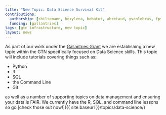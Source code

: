 ```yaml
---
title: "New Topic: Data Science Survival Kit"
contributions:
  authorship: [shiltemann, hexylena, bebatut, abretaud, yvanlebras, fpsom, carpentries]
  funding: [gallantries]
tags: [gtn infrastructure, new topic]
layout: news
---
```


As part of our work under the [Gallantries Grant](https://gallantries.github.io/) we are establishing a new topic within the GTN specifically focused on Data Science skills. This topic will include tutorials covering things such as:

- Python
- R
- SQL
- the Command Line
- Git

as well as a number of supporting topics on data management and ensuring your data is FAIR. We currently have the R, SQL, and command line lessons so go [check those out now!]({{ site.baseurl }}/topics/data-science/)
